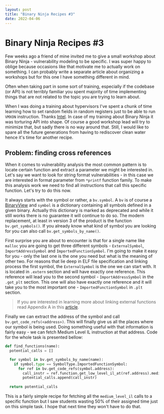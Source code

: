 ```yaml
---
layout: post
title: "Binary Ninja Recipes #3"
date: 2022-04-06
---
```


# Binary Ninja Recipes #3

Few weeks ago a friend of mine invited me to give a small workshop about Binary Ninja - vulnerability modeling to be specific. I was super happy to oblige because occasions like that motivate me to actually work on something. I can probably write a separate article about organizing a workshops but for this one I have something different in mind. 

Often when taking part in some sort of training, especially if the codebase (or API) is not terribly familiar you spent majority of time implementing things that are not related to the topic you are trying to learn about.

When I was doing a training about hypervisors I've spent a chunk of time learning how to set random fields in random registers just to be able to run `VMXON` instruction. Thanks [Intel](https://www.felixcloutier.com/x86/vmxon). In case of my training about Binary Ninja it was torturing API into shape. Of course a good workshop lead will try to minimize that, but sadly there is no way around that. Still, I would like to spare all the future generations from having to rediscover clean water hence it's time for another recipe.

## Problem: finding cross references

When it comes to vulnerability analysis the most common pattern is to locate certain function and extract a parameter we might be interested in. Let's say we want to look for string format vulnerabilities - in this case we are interested in format parameter from `*printf` function family. To make this analysis work we need to find all instructions that call this specific function. Let's try to do this now.

It always starts with the symbol or rather, a `bv.symbol`. A `bv` is of course a [BinaryView](https://api.binary.ninja/binaryninja.binaryview-module.html#binaryninja.binaryview.BinaryView) and `symbol` is a dictionary containing all symbols defined in a given binary. Actually this dictionary is marked as deprecated and while it still works there is no guarantee it will continue to do so. The modern replacement, at least in version 3 of the product is the function `bv.get_symbols()`. If you already know what kind of symbol you are looking for you can also call `bv.get_symbols_by_name()`.

First surprise you are about to encounter is that for a single name like `malloc` you are going to get three different symbols - `ExternalSymbol`, `ImportAddressSymbol` and `ImportedFunctionSymbol`.  I'm going to make it easy for you - only the last one is the one you need but what is the meaning of other two. For reasons that lie deep in ELF file specification and linking process the first symbol, the `ExternalSymbol` is the one we can start with. It is located in `.extern` section and will have exactly one reference. This reference will lead you to the second symbol - `ImportAddressSymbol` in the `.got_plt` section. This one will also have exactly one reference and it will take you to the most important one - `ImportedFunctionSymbol` in `.plt` section.

> If you are interested in learning more about linking external functions read Appendix A in this [article](https://ropemporium.com/guide.html).

Finally we can extract the address of the symbol and call `bv.get_code_refs(<address>)`. This will finally give us all the places where our symbol is being used. Doing something useful with that information is fairly easy - we can fetch Medium Level IL instruction at that address. Code for the whole task is presented bellow:

```python
def find_functions(name):
  potential_calls = []

  for symbol in bv.get_symbols_by_name(name):
    if symbol.type == SymbolType.ImportedFunctionSymbol:
      for ref in bv.get_code_refs(symbol.address):
        call_instr = ref.function.get_low_level_il_at(ref.address).medium_level_il
        potential_calls.append(call_instr)
 
  return potential_calls

```

This is a fairly simple recipe for fetching all the `medium_level_il` calls to a specific function but I saw students wasting 50% of their assigned time just on this simple task. I hope that next time they won't have to do that.